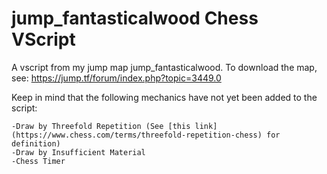 # jump_fantasticalwood Chess VScript
A vscript from my jump map jump_fantasticalwood. To download the map, see: https://jump.tf/forum/index.php?topic=3449.0

Keep in mind that the following mechanics have not yet been added to the script:
```
-Draw by Threefold Repetition (See [this link](https://www.chess.com/terms/threefold-repetition-chess) for definition)
-Draw by Insufficient Material
-Chess Timer
```
